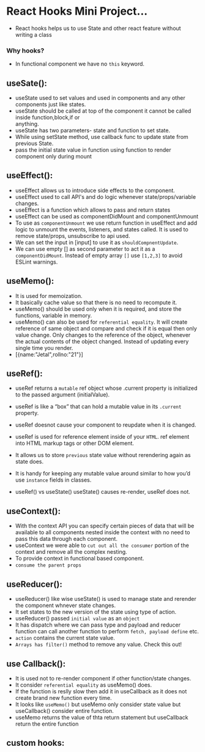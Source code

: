 # React Hooks Mini Project...

- React hooks helps us to use State and other react feature without writing a class

### Why hooks?

- In functional component we have no `this` keyword.

## useSate():

- useState used to set values and used in components and any other components just like states.
- useState should be called at top of the component it cannot be called inside function,block,if or  
  anything.
- useState has two parameters- state and function to set state.
- While using setState method, use callback func to update state from previous State.
- pass the initial state value in function using function to render component only during mount

## useEffect():

- useEffect allows us to introduce side effects to the component.
- useEffect used to call API's and do logic whenever state/props/variable changes.
- useEffect is a function which allows to pass and return states
- useEffect can be used as componentDidMount and componentUnmount
- To use as `componentUnmount` we use return function in useEffect and add logic to unmount the events, listeners, and states called. It is used to remove state/props, unsubscribe to api used.
- We can set the input in [input] to use it as `shouldCompnentUpdate`.
- We can use empty [] as second parameter to act it as a `componentDidMount`. Instead of empty array `[]` use `[1,2,3]` to avoid ESLint warnings.

## useMemo():

- It is used for memoization.
- It basically cache value so that there is no need to recompute it.
- useMemo() should be used only when it is required, and store the functions, variable in memory.
- useMemo() can also be used for `referential equality`. It will create reference of same object and compare and check if it is equal then only value change. Only changes to the reference of the object, whenever the actual contents of the object changed. Instead of updating every single time you render.
- [{name:"Jetal",rollno:"21"}]

## useRef():

- useRef returns a `mutable` ref object whose .current property is initialized to the passed argument (initialValue).
- useRef is like a “box” that can hold a mutable value in its `.current` property.
- useRef doesnot cause your component to reupdate when it is changed.
- useRef is used for reference element inside of your `HTML`. ref element into HTML markup tags or other DOM element.
- It allows us to store `previous` state value without rerendering again as state does.
- It is handy for keeping any mutable value around similar to how you’d use `instance` fields in classes.

- useRef() vs useState()
  useState() causes re-render, useRef does not.

## useContext():

- With the context API you can specify certain pieces of data that will be available to all components nested inside the context with no need to pass this data through each component.
- useContext we were able to `cut out all the consumer` portion of the context and remove all the complex nesting.
- To provide context in functional based component.
- `consume the parent props`

## useReducer():

- useReducer() like wise useState() is used to manage state and rerender the component whnever state changes.
- It set states to the new version of the state using type of action.
- useReducer() passed `initial value` as an `object`
- It has dispatch where we can pass type and payload and reducer function can call another function to perform `fetch, payload define` etc.
- `action` contains the current state value.
- `Arrays has filter()` method to remove any value. Check this out!

## use Callback():

- It is used not to re-render component if other function/state changes.
- It consider `referential equality` as useMemo() does.
- If the function is reslly slow then add it in useCallback as it does not create brand new function every time.
- It looks like `useMemo()` but useMemo only consider state value but useCallback() consider entire function.
- useMemo returns the value of thta return statement but useCallback return the entire function

## custom hooks:
